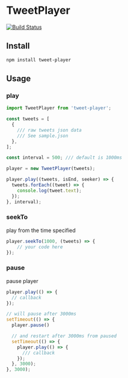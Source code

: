 TweetPlayer
===========

[![Build Status](https://drone.io/github.com/cakecatz/tweet-player/status.png)](https://drone.io/github.com/cakecatz/tweet-player/latest)

## Install

```sh
npm install tweet-player
```

## Usage

### play

```javascript
import TweetPlayer from 'tweet-player';

const tweets = [
  {
    /// raw tweets json data
    /// See sample.json
  },
];

const interval = 500; /// default is 1000ms

player = new TweetPlayer(tweets);

player.play((tweets, isEnd, seeker) => {
  tweets.forEach((tweet) => {
    console.log(tweet.text);
  });
}, interval);
```

### seekTo

play from the time specified

```javascript
player.seekTo(1000, (tweets) => {
    // your code here
});
```

### pause

pause player

```javascript
player.play(() => {
  // callback
});

// will pause after 3000ms
setTimeout(() => {
  player.pause()

  // and restart after 3000ms from paused
  setTimeout(() => {
    player.play(() => {
      /// callback
    });
  }, 3000);
}, 3000);
```
